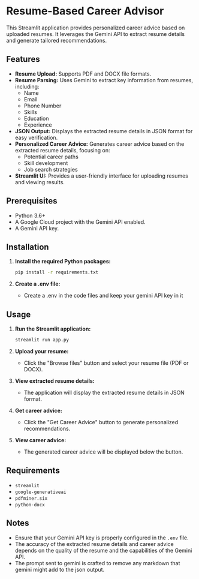 # Resume-Based Career Advisor

This Streamlit application provides personalized career advice based on uploaded resumes. It leverages the Gemini API to extract resume details and generate tailored recommendations.

## Features

* **Resume Upload:** Supports PDF and DOCX file formats.
* **Resume Parsing:** Uses Gemini to extract key information from resumes, including:
    * Name
    * Email
    * Phone Number
    * Skills
    * Education
    * Experience
* **JSON Output:** Displays the extracted resume details in JSON format for easy verification.
* **Personalized Career Advice:** Generates career advice based on the extracted resume details, focusing on:
    * Potential career paths
    * Skill development
    * Job search strategies
* **Streamlit UI:** Provides a user-friendly interface for uploading resumes and viewing results.

## Prerequisites

* Python 3.6+
* A Google Cloud project with the Gemini API enabled.
* A Gemini API key.

## Installation

1.  **Install the required Python packages:**

    ```bash
    pip install -r requirements.txt
    ```

2.  **Create a .env file:**

    * Create a .env in the code files and keep your gemini API key in it

## Usage

1.  **Run the Streamlit application:**

    ```bash
    streamlit run app.py
    ```


2.  **Upload your resume:**

    * Click the "Browse files" button and select your resume file (PDF or DOCX).

3.  **View extracted resume details:**

    * The application will display the extracted resume details in JSON format.

4.  **Get career advice:**

    * Click the "Get Career Advice" button to generate personalized recommendations.

5.  **View career advice:**

    * The generated career advice will be displayed below the button.

## Requirements

* `streamlit`
* `google-generativeai`
* `pdfminer.six`
* `python-docx`

## Notes

* Ensure that your Gemini API key is properly configured in the `.env` file.
* The accuracy of the extracted resume details and career advice depends on the quality of the resume and the capabilities of the Gemini API.
* The prompt sent to gemini is crafted to remove any markdown that gemini might add to the json output.